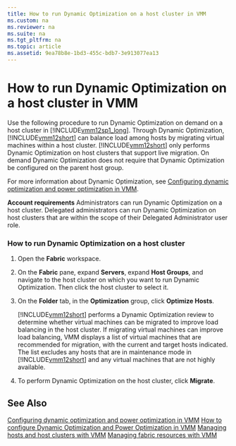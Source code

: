 ```yaml
---
title: How to run Dynamic Optimization on a host cluster in VMM
ms.custom: na
ms.reviewer: na
ms.suite: na
ms.tgt_pltfrm: na
ms.topic: article
ms.assetid: 9ea78b8e-1bd3-455c-bdb7-3e913077ea13
---
```

# How to run Dynamic Optimization on a host cluster in VMM
Use the following procedure to run Dynamic Optimization on demand on a host cluster in [!INCLUDE[vmm12sp1_long](../Token/vmm12sp1_long_md.md)]. Through Dynamic Optimization, [!INCLUDE[vmm12short](../Token/vmm12short_md.md)] can balance load among hosts by migrating virtual machines within a host cluster. [!INCLUDE[vmm12short](../Token/vmm12short_md.md)] only performs Dynamic Optimization on host clusters that support live migration. On demand Dynamic Optimization does not require that Dynamic Optimization be configured on the parent host group.

For more information about Dynamic Optimization, see [Configuring dynamic optimization and power optimization in VMM](../Topic/Configuring-dynamic-optimization-and-power-optimization-in-VMM.md).

**Account requirements** Administrators can run Dynamic Optimization on a host cluster. Delegated administrators can run Dynamic Optimization on host clusters that are within the scope of their Delegated Administrator user role.

### How to run Dynamic Optimization on a host cluster

1.  Open the **Fabric** workspace.

2.  On the **Fabric** pane, expand **Servers**, expand **Host Groups**, and navigate to the host cluster on which you want to run Dynamic Optimization. Then click the host cluster to select it.

3.  On the **Folder** tab, in the **Optimization** group, click **Optimize Hosts**.

    [!INCLUDE[vmm12short](../Token/vmm12short_md.md)] performs a Dynamic Optimization review to determine whether virtual machines can be migrated to improve load balancing in the host cluster. If migrating virtual machines can improve load balancing, VMM displays a list of virtual machines that are recommended for migration, with the current and target hosts indicated. The list excludes any hosts that are in maintenance mode in [!INCLUDE[vmm12short](../Token/vmm12short_md.md)] and any virtual machines that are not highly available.

4.  To perform Dynamic Optimization on the host cluster, click **Migrate**.

## See Also
[Configuring dynamic optimization and power optimization in VMM](../Topic/Configuring-dynamic-optimization-and-power-optimization-in-VMM.md)
[How to configure Dynamic Optimization and Power Optimization in VMM](../Topic/How-to-configure-Dynamic-Optimization-and-Power-Optimization-in-VMM.md)
[Managing hosts and host clusters with VMM](../Topic/Managing-hosts-and-host-clusters-with-VMM.md)
[Managing fabric resources with VMM](../Topic/Managing-fabric-resources-with-VMM.md)

